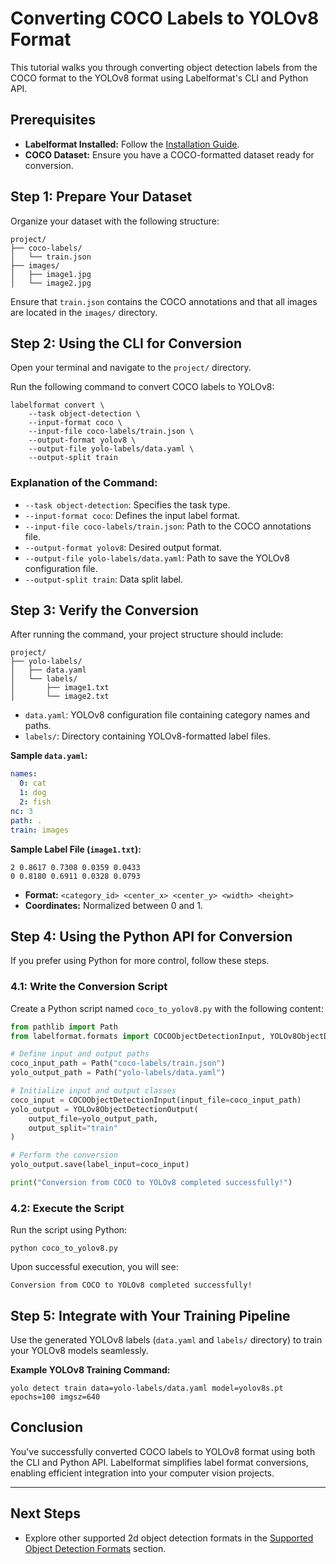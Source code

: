 # Converting COCO Labels to YOLOv8 Format

This tutorial walks you through converting object detection labels from the COCO format to the YOLOv8 format using Labelformat's CLI and Python API.

## Prerequisites

- **Labelformat Installed:** Follow the [Installation Guide](../installation.md).
- **COCO Dataset:** Ensure you have a COCO-formatted dataset ready for conversion.

## Step 1: Prepare Your Dataset

Organize your dataset with the following structure:

```
project/
├── coco-labels/
│   └── train.json
├── images/
│   ├── image1.jpg
│   └── image2.jpg
```

Ensure that `train.json` contains the COCO annotations and that all images are located in the `images/` directory.

## Step 2: Using the CLI for Conversion

Open your terminal and navigate to the `project/` directory.

Run the following command to convert COCO labels to YOLOv8:

``` shell
labelformat convert \
    --task object-detection \
    --input-format coco \
    --input-file coco-labels/train.json \
    --output-format yolov8 \
    --output-file yolo-labels/data.yaml \
    --output-split train
```

### Explanation of the Command:

- `--task object-detection`: Specifies the task type.
- `--input-format coco`: Defines the input label format.
- `--input-file coco-labels/train.json`: Path to the COCO annotations file.
- `--output-format yolov8`: Desired output format.
- `--output-file yolo-labels/data.yaml`: Path to save the YOLOv8 configuration file.
- `--output-split train`: Data split label.

## Step 3: Verify the Conversion

After running the command, your project structure should include:

```
project/
├── yolo-labels/
│   ├── data.yaml
│   └── labels/
│       ├── image1.txt
│       └── image2.txt
```

- `data.yaml`: YOLOv8 configuration file containing category names and paths.
- `labels/`: Directory containing YOLOv8-formatted label files.

**Sample `data.yaml`:**
``` yaml
names:
  0: cat
  1: dog
  2: fish
nc: 3
path: .
train: images
```

**Sample Label File (`image1.txt`):**

```
2 0.8617 0.7308 0.0359 0.0433
0 0.8180 0.6911 0.0328 0.0793
```

- **Format:** `<category_id> <center_x> <center_y> <width> <height>`
- **Coordinates:** Normalized between 0 and 1.

## Step 4: Using the Python API for Conversion

If you prefer using Python for more control, follow these steps.

### 4.1: Write the Conversion Script

Create a Python script named `coco_to_yolov8.py` with the following content:

``` python
from pathlib import Path
from labelformat.formats import COCOObjectDetectionInput, YOLOv8ObjectDetectionOutput

# Define input and output paths
coco_input_path = Path("coco-labels/train.json")
yolo_output_path = Path("yolo-labels/data.yaml")

# Initialize input and output classes
coco_input = COCOObjectDetectionInput(input_file=coco_input_path)
yolo_output = YOLOv8ObjectDetectionOutput(
    output_file=yolo_output_path,
    output_split="train"
)

# Perform the conversion
yolo_output.save(label_input=coco_input)

print("Conversion from COCO to YOLOv8 completed successfully!")
```

### 4.2: Execute the Script

Run the script using Python:

``` shell
python coco_to_yolov8.py
```

Upon successful execution, you will see:

```
Conversion from COCO to YOLOv8 completed successfully!
```

## Step 5: Integrate with Your Training Pipeline

Use the generated YOLOv8 labels (`data.yaml` and `labels/` directory) to train your YOLOv8 models seamlessly.

**Example YOLOv8 Training Command:**

``` shell
yolo detect train data=yolo-labels/data.yaml model=yolov8s.pt epochs=100 imgsz=640
```

## Conclusion

You've successfully converted COCO labels to YOLOv8 format using both the CLI and Python API. Labelformat simplifies label format conversions, enabling efficient integration into your computer vision projects.

---

## Next Steps

- Explore other supported 2d object detection formats in the [Supported Object Detection Formats](../formats/object-detection/index.md) section.
